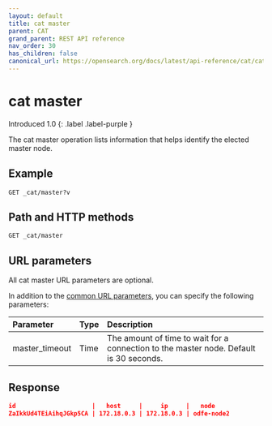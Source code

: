 ```yaml
---
layout: default
title: cat master
parent: CAT
grand_parent: REST API reference
nav_order: 30
has_children: false
canonical_url: https://opensearch.org/docs/latest/api-reference/cat/cat-cluster_manager/
---
```


# cat master
Introduced 1.0
{: .label .label-purple }

The cat master operation lists information that helps identify the elected master node.

## Example

```
GET _cat/master?v
```

## Path and HTTP methods

```
GET _cat/master
```

## URL parameters

All cat master URL parameters are optional.

In addition to the [common URL parameters]({{site.url}}{{site.baseurl}}/opensearch/rest-api/cat/index#common-url-parameters), you can specify the following parameters:

Parameter | Type | Description
:--- | :--- | :---
master_timeout | Time | The amount of time to wait for a connection to the master node. Default is 30 seconds.


## Response

```json
id                     |   host     |     ip     |   node
ZaIkkUd4TEiAihqJGkp5CA | 172.18.0.3 | 172.18.0.3 | odfe-node2
```
